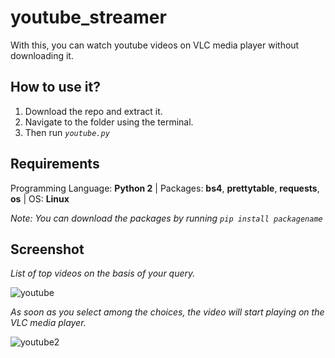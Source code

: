 # youtube_streamer
With this, you can watch youtube videos on VLC media player without downloading it.
## How to use it?
1. Download the repo and extract it.
2. Navigate to the folder using the terminal.
3. Then run _`youtube.py`_
## Requirements
Programming Language: **Python 2** | Packages: **bs4**, **prettytable**, **requests**, **os** | OS: **Linux**

_Note: You can download the packages by running `pip install packagename`_
## Screenshot
_List of top videos on the basis of your query._

![youtube](https://user-images.githubusercontent.com/26957956/34074240-00a65a98-e2d1-11e7-9b69-2ce75716778e.png)

_As soon as you select among the choices, the video will start playing on the VLC media player._

![youtube2](https://user-images.githubusercontent.com/26957956/34074254-669defc8-e2d1-11e7-884b-697eb7ed3be8.png)

